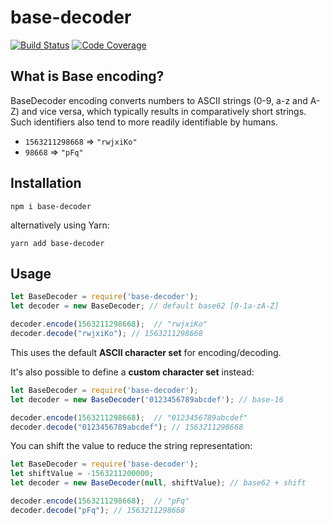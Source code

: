 # base-decoder

[![Build Status](https://travis-ci.org/alexpts/js-base-decoder.svg?branch=master)](https://travis-ci.org/alexpts/js-base-decoder)
[![Code Coverage](https://scrutinizer-ci.com/g/alexpts/js-base-decoder/badges/coverage.png?b=master)](https://scrutinizer-ci.com/g/alexpts/js-base-decoder/?branch=master)


## What is Base encoding?

BaseDecoder encoding converts numbers to ASCII strings (0-9, a-z and A-Z) and vice
versa, which typically results in comparatively short strings. Such identifiers
also tend to more readily identifiable by humans.

* `1563211298668` => `"rwjxiKo"`
* `98668` => `"pFq"`


## Installation

```shell
npm i base-decoder
```

alternatively using Yarn:

```shell
yarn add base-decoder
```


## Usage


```javascript
let BaseDecoder = require('base-decoder');
let decoder = new BaseDecoder; // default base62 [0-1a-zA-Z]

decoder.encode(1563211298668);  // "rwjxiKo"
decoder.decode("rwjxiKo"); // 1563211298668
```

This uses the default **ASCII character set** for encoding/decoding.

It's also possible to define a **custom character set** instead:

```javascript
let BaseDecoder = require('base-decoder');
let decoder = new BaseDecoder('0123456789abcdef'); // base-16

decoder.encode(1563211298668);  // "0123456789abcdef"
decoder.decode("0123456789abcdef"); // 1563211298668
```

You can shift the value to reduce the string representation:

```javascript
let BaseDecoder = require('base-decoder');
let shiftValue = -1563211200000;
let decoder = new BaseDecoder(null, shiftValue); // base62 + shift

decoder.encode(1563211298668);  // "pFq"
decoder.decode("pFq"); // 1563211298668
```
